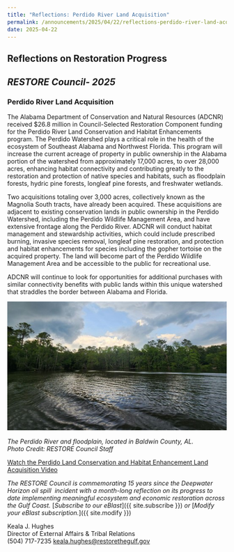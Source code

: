 ```yaml
---
title: "Reflections: Perdido River Land Acquisition"
permalink: /announcements/2025/04/22/reflections-perdido-river-land-acquisition/
date: 2025-04-22
---
```


## Reflections on Restoration Progress

## _RESTORE Council- 2025_

### Perdido River Land Acquisition

The Alabama Department of Conservation and Natural Resources (ADCNR) received $26.8 million in Council-Selected Restoration Component funding for the Perdido River Land Conservation and Habitat Enhancements program. The Perdido Watershed plays a critical role in the health of the ecosystem of Southeast Alabama and Northwest Florida. This program will increase the current acreage of property in public ownership in the Alabama portion of the watershed from approximately 17,000 acres, to over 28,000 acres, enhancing habitat connectivity and contributing greatly to the restoration and protection of native species and habitats, such as floodplain forests, hydric pine forests, longleaf pine forests, and freshwater wetlands.

Two acquisitions totaling over 3,000 acres, collectively known as the Magnolia South tracts, have already been acquired. These acquisitions are adjacent to existing conservation lands in public ownership in the Perdido Watershed, including the Perdido Wildlife Management Area, and have extensive frontage along the Perdido River. ADCNR will conduct habitat management and stewardship activities, which could include prescribed burning, invasive species removal, longleaf pine restoration, and protection and habitat enhancements for species including the gopher tortoise on the acquired property. The land will become part of the Perdido Wildlife Management Area and be accessible to the public for recreational use.

ADCNR will continue to look for opportunities for additional purchases with similar connectivity benefits with public lands within this unique watershed that straddles the border between Alabama and Florida.

![The Perdido River and floodplain,](/img/ror-perdido-river.jpg)

_The Perdido River and floodplain, located in Baldwin County, AL._  
_Photo Credit: RESTORE Council Staff_

[Watch the Perdido Land Conservation and Habitat Enhancement Land Acquisition Video](https://www.youtube.com/watch?v=5Id2b8a6UCs) 

*The RESTORE Council is commemorating 15 years since the Deepwater Horizon oil spill  incident with a month-long reflection on its progress to date implementing meaningful ecosystem and economic restoration across the Gulf Coast.* [_Subscribe to our eBlast_]({{ site.subscribe }}) *or* [_Modify your eBlast subscription._]({{ site.modify }})

Keala J. Hughes  
Director of External Affairs & Tribal Relations  
(504) 717-7235
keala.hughes@restorethegulf.gov

